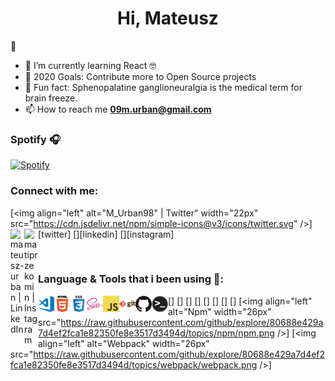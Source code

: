 <h1 align="center">Hi, Mateusz</h1>  👋

- 🔭 I’m currently learning React 🤓
- 🥅 2020 Goals: Contribute more to Open Source projects
- 🤣 Fun fact: Sphenopalatine ganglioneuralgia is the medical term for brain freeze.
- 📫 How to reach me **09m.urban@gmail.com**

### Spotify 🎧
[![Spotify](https://https:/novatorem-jade-ten.vercel.app/api/spotify)](https://open.spotify.com/user/11161491278)


### Connect with me:

[<img align="left" alt="M_Urban98" | Twitter" width="22px" src="https://cdn.jsdelivr.net/npm/simple-icons@v3/icons/twitter.svg" />][twitter]
[<img align="left" alt="mateusz-urban | LinkedIn" width="22px" src="https://cdn.jsdelivr.net/npm/simple-icons@v3/icons/linkedin.svg" />][linkedin]
[<img align="left" alt="matiprzekomin | Instagram" width="22px" src="https://cdn.jsdelivr.net/npm/simple-icons@v3/icons/instagram.svg" />][instagram]

<br />

### Language & Tools that i been using 🧰:

[<img align="left" alt="Visual Studio Code" width="26px" src="https://raw.githubusercontent.com/github/explore/80688e429a7d4ef2fca1e82350fe8e3517d3494d/topics/visual-studio-code/visual-studio-code.png" />]
[<img align="left" alt="HTML5" width="26px" src="https://raw.githubusercontent.com/github/explore/80688e429a7d4ef2fca1e82350fe8e3517d3494d/topics/html/html.png" />]
[<img align="left" alt="CSS3" width="26px" src="https://raw.githubusercontent.com/github/explore/80688e429a7d4ef2fca1e82350fe8e3517d3494d/topics/css/css.png" />]
[<img align="left" alt="Sass" width="26px" src="https://raw.githubusercontent.com/github/explore/80688e429a7d4ef2fca1e82350fe8e3517d3494d/topics/sass/sass.png" />]
[<img align="left" alt="JavaScript" width="26px" src="https://raw.githubusercontent.com/github/explore/80688e429a7d4ef2fca1e82350fe8e3517d3494d/topics/javascript/javascript.png" />]
[<img align="left" alt="Git" width="26px" src="https://raw.githubusercontent.com/github/explore/80688e429a7d4ef2fca1e82350fe8e3517d3494d/topics/git/git.png" />]
[<img align="left" alt="GitHub" width="26px" src="https://raw.githubusercontent.com/github/explore/78df643247d429f6cc873026c0622819ad797942/topics/github/github.png" />]
[<img align="left" alt="Terminal" width="26px" src="https://raw.githubusercontent.com/github/explore/80688e429a7d4ef2fca1e82350fe8e3517d3494d/topics/terminal/terminal.png" />]
[<img align="left" alt="Npm" width="26px" src="https://raw.githubusercontent.com/github/explore/80688e429a7d4ef2fca1e82350fe8e3517d3494d/topics/npm/npm.png />]
[<img align="left" alt="Webpack" width="26px" src="https://raw.githubusercontent.com/github/explore/80688e429a7d4ef2fca1e82350fe8e3517d3494d/topics/webpack/webpack.png />]
